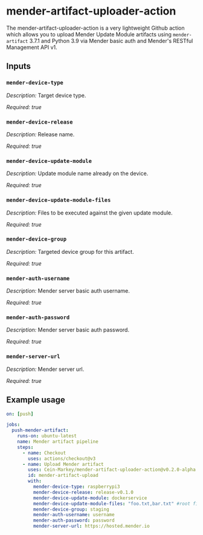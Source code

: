 # mender-artifact-uploader-action

The mender-artifact-uploader-action is a very lightweight Github action which allows you to upload Mender Update Module artifacts using `mender-artifact` 3.7.1 and Python 3.9 via Mender basic auth and Mender's RESTful Management API v1.

## Inputs

### `mender-device-type`

_Description:_
Target device type.

_Required:_ *true*

### `mender-device-release`

_Description:_
Release name.

_Required:_ *true*

### `mender-device-update-module`

_Description:_
Update module name already on the device.

_Required:_ *true*

### `mender-device-update-module-files`

_Description:_
Files to be executed against the given update module.

_Required:_ *true*

### `mender-device-group`

_Description:_
Targeted device group for this artifact.

_Required:_ *true*

### `mender-auth-username`

_Description:_
Mender server basic auth username.

_Required:_ *true*

### `mender-auth-password`

_Description:_
Mender server basic auth password.

_Required:_ *true*

### `mender-server-url`

_Description:_
Mender server url.

_Required:_ *true*

## Example usage

```yaml
on: [push]

jobs:
  push-mender-artifact:
    runs-on: ubuntu-latest
    name: Mender artifact pipeline
    steps:
      - name: Checkout
        uses: actions/checkout@v3
      - name: Upload Mender artifact
        uses: Cein-Markey/mender-artifact-uploader-action@v0.2.0-alpha
        id: mender-artifact-upload
        with:
          mender-device-type: raspberrypi3
          mender-device-release: release-v0.1.0
          mender-device-update-module: dockerservice
          mender-device-update-module-files: "foo.txt,bar.txt" #root files from actions/checkout@v3
          mender-device-group: staging
          mender-auth-username: username
          mender-auth-password: password
          mender-server-url: https://hosted.mender.io
```
